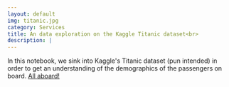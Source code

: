 ```yaml
---
layout: default
img: titanic.jpg
category: Services
title: An data exploration on the Kaggle Titanic dataset<br>
description: |
---
```

  In this notebook, we sink into Kaggle's Titanic dataset (pun intended) in order to get an understanding of the demographics of the passengers on board. [All aboard!](http://nbviewer.jupyter.org/github/robinphetsa/data-projects/blob/master/Projects/Titanic/An%20exploratory%20analysis%20of%20the%20Titanic%20data%20set.ipynb)
